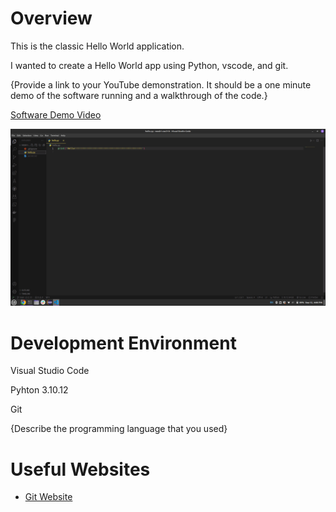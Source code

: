 # Overview

This is the classic Hello World application.

I wanted to create a Hello World app using Python, vscode, and git.

{Provide a link to your YouTube demonstration. It should be a one minute demo of the software running and a walkthrough of the code.}

[Software Demo Video](http://youtube.link.goes.here)

![Screenshot of  the environment](env.png)

# Development Environment

Visual Studio Code

Pyhton 3.10.12

Git

{Describe the programming language that you used}

# Useful Websites

- [Git Website](https://git-scm.com/)
